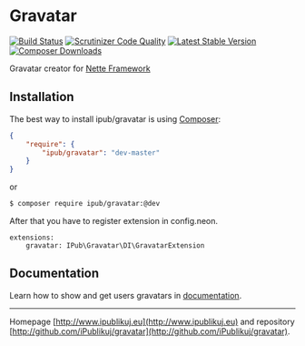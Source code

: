 # Gravatar

[![Build Status](https://img.shields.io/travis/iPublikuj/gravatar.svg?style=flat-square)](https://travis-ci.org/iPublikuj/gravatar)
[![Scrutinizer Code Quality](https://img.shields.io/scrutinizer/g/iPublikuj/gravatar.svg?style=flat-square)](https://scrutinizer-ci.com/g/iPublikuj/gravatar/?branch=master)
[![Latest Stable Version](https://img.shields.io/packagist/v/ipub/gravatar.svg?style=flat-square)](https://packagist.org/packages/ipub/gravatar)
[![Composer Downloads](https://img.shields.io/packagist/dt/ipub/gravatar.svg?style=flat-square)](https://packagist.org/packages/ipub/gravatar)

Gravatar creator for [Nette Framework](http://nette.org/)

## Installation

The best way to install ipub/gravatar is using  [Composer](http://getcomposer.org/):

```json
{
	"require": {
		"ipub/gravatar": "dev-master"
	}
}
```

or

```sh
$ composer require ipub/gravatar:@dev
```

After that you have to register extension in config.neon.

```neon
extensions:
	gravatar: IPub\Gravatar\DI\GravatarExtension
```

## Documentation

Learn how to show and get users gravatars in [documentation](https://github.com/iPublikuj/gravatar/blob/master/docs/en/index.md).

***
Homepage [http://www.ipublikuj.eu](http://www.ipublikuj.eu) and repository [http://github.com/iPublikuj/gravatar](http://github.com/iPublikuj/gravatar).
